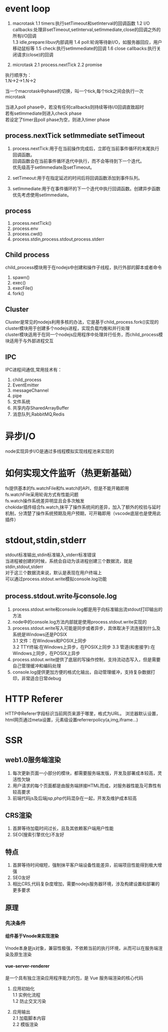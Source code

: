 # event loop
1. macrotask
    1.1 timers:执行setTimeout和setInterval的回调函数
    1.2 I/O callbacks:处理非setTimeout,setInterval,setImmediate,close的回调之外的所有I/O回调       
    1.3 idle,prepare:libuv内部调用
    1.4 poll:轮询等待新I/O，如服务器回应，用户移动鼠标等
    1.5 check:执行setImmediate的回调
    1.6 close callbacks:执行关闭请求(close)的回调

2. microtask
    2.1 process.nextTick
    2.2 promise

执行顺序为：     
1.N->2->1.N->2   

当一个macrotask中phase的切换，叫一个tick,每个tick之间会执行一次microtask

当进入poll phase中，若没有任何callbacks则持续等待I/0回调直致超时       
若有setImmediate则进入check phase     
若设定了timer且poll phase为空，则进入timer phase    

## process.nextTick setImmediate setTimeout

1. process.nextTick:用于在当前操作完成后，立即在当前事件循环的末尾执行回调函数。    
回调函数会在当前事件循环迭代中执行，而不会等待到下一个迭代。       
优先级高于setImmediate及setTimeout。    

2. setTimeout:用于在指定延迟的时间后将回调函数添加到事件队列。    

3. setImmediate:用于在事件循环的下一个迭代中执行回调函数。创建异步函数优先考虑使用setImmediate。          

## process
1. process.nextTick()
2. process.env
3. process.cwd()
4. process.stdin,process.stdout,process.stderr

## Child process
child_process模块用于在nodejs中创建和操作子线程，执行外部的脚本或者命令    
1. spawn()
2. exec()
3. execFile()
4. fork()

## Cluster
Cluster是常见的nodejs利用多核的办法，它是基于child_process.fork()实现的     
cluster模块用于创建多个nodejs进程，实现负载均衡和并行处理    
cluster模块适用于在同一个nodejs应用程序中处理并行任务，而child_process模块适用于与外部进程交互    

## IPC
IPC进程间通信,常用技术有：
1. child_process
2. EventEmitter
3. messageChannel
4. pipe
5. 文件系统
6. 共享内存SharedArrayBuffer
7. 消息队列,RabbitMQ,Redis


# 异步I/O
node实现异步I/O是通过多线程模拟实现线程池来实现的
# 如何实现文件监听（热更新基础）
fs提供基本的fs.watchFile和fs.watch的API，但是不能开箱即用  
fs.watchFile采用轮询方式有性能问题  
fs.watch操作系统差异明显且会多次触发    
chokidar插件结合fs.watch,抹平了操作系统间的差异，加入了额外的校验与延时机制，分清楚了操作系统预期及用户预期，可开箱即用（vscode底层也是使用此插件）  

# stdout,stdin,stderr   
stdout标准输出,stdin标准输入,stderr标准错误    
当进程被创建的时候，系统会自动为该进程创建三个数据流，就是stdin,stdout,stderr      
对于这三个数据流来说，默认是表现在用户终端上     
可以通过process.stdout.write模拟console.log功能   

## process.stdout.write与console.log   
1. process.stdout.write和console.log都是用于向标准输出流stdout打印输出的方法      
2. node中的console.log方法内部就是使用process.stdout.write实现的       
3. process.stdout.write写入可能是同步或者异步，具体取决于流连接到什么及系统是Windows还是POSIX      
    3.1 文件：在Windows和POSIX上同步    
    3.2 TTY终端:在Windows上异步，在POSIX上同步
    3.3 管道(和套接字):在Windows上同步，在POSIX上异步     
5. process.stdout.write提供了底层的写操作控制，支持流动态写入，但是需要自己管理缓冲和编码处理    
6. console.log提供更加方便的格式化输出，自动管理缓冲，支持复杂数据打印，非常适合日常debug  

# HTTP Referer
HTTP中Referer字段标识当前网页来源于哪里，格式为URL。
浏览器默认设置，html网页通过meta设置，元素级设置referrerpolicy(a,img,iframe...)    



# SSR  

## web1.0服务端渲染 
1. 每次更新页面一小部分的模块，都需要服务端发版，开发及部署成本较高，灵活性欠缺          
2. 用户请求的每个页面都是由服务端拼接HTML而成，对服务器性能及可靠性有较高要求      
3. 前端代码js及后端jsp,php代码混杂在一起，开发及维护成本较高    

## CRS渲染
1. 首屏等待加载时间过长，且及其依赖客户端用户性能   
2. SEO(搜索引擎优化)不友好  

## 特点  
1. 首屏等待时间缩短，强制抹平客户端设备性能差异，前端项目性能得到极大增强    
2. SEO友好   
3. 相比CRS,代码复杂度增加，需要nodejs服务器环境，涉及构建设置和部署的更多要求     

## 原理
### 先决条件
#### 组件基于Vnode来实现渲染    
Vnode本身是js对象，兼容性极强，不依赖当前的执行环境，从而可以在服务端渲染及原生渲染    

#### vue-server-renderer
是一个具有独立渲染应用程序能力的包，是 Vue 服务端渲染的核心代码     

1. 应用初始化    
1.1 实例化流程    
1.2 防止交叉污染   

2. 应用输出   
2.1 加载脚本内容    
2.2 模版渲染   